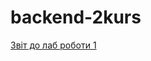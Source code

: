 # backend-2kurs

[Звіт до лаб роботи 1](https://github.com/anton-babych/backend-2kurs/blob/master/lab1/%D0%B7%D0%B2%D1%96%D1%82%20%D0%BB%D0%B0%D0%B11.docx)
